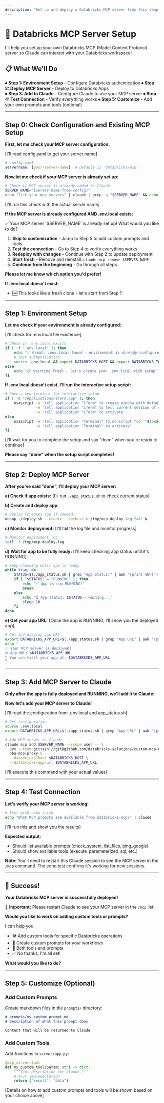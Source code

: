 ```yaml
---
description: "Set up and deploy a Databricks MCP server from this template"
---
```


# 🚀 Databricks MCP Server Setup

I'll help you set up your own Databricks MCP (Model Context Protocol) server so Claude can interact with your Databricks workspace!

## 📋 What We'll Do

⏺ **Step 1: Environment Setup** - Configure Databricks authentication
⏺ **Step 2: Deploy MCP Server** - Deploy to Databricks Apps  
⏺ **Step 3: Add to Claude** - Configure Claude to use your MCP server
⏺ **Step 4: Test Connection** - Verify everything works
⏺ **Step 5: Customize** - Add your own prompts and tools (optional)

---

## Step 0: Check Configuration and Existing MCP Setup

**First, let me check your MCP server configuration:**

[I'll read config.yaml to get your server name]

```yaml
# config.yaml
servername: [your-server-name]  # Default is 'databricks-mcp'
```

**Now let me check if your MCP server is already set up:**

```bash
# Check if MCP server is already added to Claude
SERVER_NAME="[server-name-from-config]"
echo "list your mcp servers" | claude | grep -q "$SERVER_NAME" && echo "✅ MCP server '$SERVER_NAME' already configured!" || echo "❌ MCP server '$SERVER_NAME' not found"
```

[I'll run this check with the actual server name]

**If the MCP server is already configured AND .env.local exists:**

✅ Your MCP server '$SERVER_NAME' is already set up! What would you like to do?

1. **Skip to customization** - Jump to Step 5 to add custom prompts and tools
2. **Test the connection** - Go to Step 4 to verify everything works
3. **Redeploy with changes** - Continue with Step 2 to update deployment
4. **Start fresh** - Remove and reinstall: `claude mcp remove $SERVER_NAME`
5. **Continue from the beginning** - Go through all steps

**Please let me know which option you'd prefer!**

**If .env.local doesn't exist:**
- 🆕 This looks like a fresh clone - let's start from Step 1!

---

## Step 1: Environment Setup

**Let me check if your environment is already configured:**

[I'll check for .env.local file existence]

```bash
# Check if .env.local exists
if [ -f ".env.local" ]; then
    echo "✅ Great! .env.local found - environment is already configured"
    # Test authentication
    source .env.local && export DATABRICKS_HOST && export DATABRICKS_TOKEN && databricks current-user me
else
    echo "📋 Starting fresh - let's create your .env.local with setup"
fi
```

**If .env.local doesn't exist, I'll run the interactive setup script:**

```bash
# Open a new terminal for interactive setup
if [ -d "/Applications/iTerm.app" ]; then
    osascript -e 'tell application "iTerm" to create window with default profile' \
              -e 'tell application "iTerm" to tell current session of current window to write text "cd '"$(pwd)"' && ./setup.sh --auto-close"' \
              -e 'tell application "iTerm" to activate'
else
    osascript -e 'tell application "Terminal" to do script "cd '"$(pwd)"' && ./setup.sh --auto-close"' \
              -e 'tell application "Terminal" to activate'
fi
```

[I'll wait for you to complete the setup and say "done" when you're ready to continue]

**Please say "done" when the setup script completes!**

---

## Step 2: Deploy MCP Server

**After you've said "done", I'll deploy your MCP server:**

**a) Check if app exists:**
[I'll run `./app_status.sh` to check current status]

**b) Create and deploy app:**
```bash
# Deploy (creates app if needed)
nohup ./deploy.sh --create --verbose > /tmp/mcp-deploy.log 2>&1 &
```

**c) Monitor deployment:**
[I'll tail the log file and monitor progress]

```bash
# Monitor deployment log
tail -f /tmp/mcp-deploy.log
```

**d) Wait for app to be fully ready:**
[I'll keep checking app status until it's RUNNING]

```bash
# Keep checking until app is ready
while true; do
    STATUS=$(./app_status.sh | grep "App Status:" | awk '{print $NF}')
    if [ "$STATUS" = "RUNNING" ]; then
        echo "✅ App is now RUNNING!"
        break
    else
        echo "⏳ App status: $STATUS - waiting..."
        sleep 10
    fi
done
```

**e) Get your app URL:**
[Once the app is RUNNING, I'll show you the deployed app]

```bash
# Get and display app URL
export DATABRICKS_APP_URL=$(./app_status.sh | grep "App URL" | awk '{print $NF}')
echo "
✅ Your MCP server is deployed!
🌐 App URL: $DATABRICKS_APP_URL
🔗 You can visit your app at: $DATABRICKS_APP_URL
"
```

---

## Step 3: Add MCP Server to Claude

**Only after the app is fully deployed and RUNNING, we'll add it to Claude:**

**Now let's add your MCP server to Claude!**

[I'll read the configuration from .env.local and app_status.sh]

```bash
# Get configuration
source .env.local
export DATABRICKS_APP_URL=$(./app_status.sh | grep "App URL" | awk '{print $NF}')

# Add MCP server to Claude
claude mcp add $SERVER_NAME --scope user -- \
  uvx --from git+ssh://git@github.com/databricks-solutions/custom-mcp-databricks-app.git \
  dba-mcp-proxy \
  --databricks-host $DATABRICKS_HOST \
  --databricks-app-url $DATABRICKS_APP_URL
```

[I'll execute this command with your actual values]

---

## Step 4: Test Connection

**Let's verify your MCP server is working:**

```bash
# Test with echo trick
echo "What MCP prompts are available from databricks-mcp?" | claude
```

[I'll run this and show you the results]

**Expected output:**
- Should list available prompts (check_system, list_files, ping_google)
- Should show available tools (execute_parameterized_sql, etc.)

**Note:** You'll need to restart this Claude session to see the MCP server in the `/mcp` command. The echo test confirms it's working for new sessions.

---

## 🎉 Success!

**Your Databricks MCP server is successfully deployed!**

🔄 **Important:** Please restart Claude to see your MCP server in the `/mcp` list.

**Would you like to work on adding custom tools or prompts?**

I can help you:
- 🛠️ Add custom tools for specific Databricks operations
- 📝 Create custom prompts for your workflows
- 🚀 Both tools and prompts
- ✅ No thanks, I'm all set!

**What would you like to do?**

---

## Step 5: Customize (Optional)

### Add Custom Prompts

Create markdown files in the `prompts/` directory:

```markdown
# prompts/my_custom_prompt.md
# Description of what this prompt does

Content that will be returned to Claude
```

### Add Custom Tools

Add functions in `server/app.py`:

```python
@mcp_server.tool
def my_custom_tool(param: str) -> dict:
    """Tool description for Claude."""
    # Your implementation
    return {"result": "data"}
```

[Details on how to add custom prompts and tools will be shown based on your choice above]